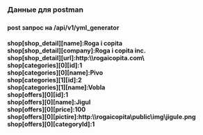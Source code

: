 
<h3>Данные для postman<h3>
<h4>post запрос на /api/v1/yml_generator<h4>
shop[shop_detail][name]:Roga i copita<br>
shop[shop_detail][company]:Roga i copita inc.<br>
shop[shop_detail][url]:http:\\rogaicopita.com\<br>
shop[categories][0][id]:1<br>
shop[categories][0][name]:Pivo<br>
shop[categories][1][id]:2<br>
shop[categories][1][name]:Vobla<br>
shop[offers][0][id]:1<br>
shop[offers][0][name]:Jigul<br>
shop[offers][0][price]:100<br>
shop[offers][0][pictire]:http:\\rogaicopita\public\img\jigule.png<br>
shop[offers][0][categoryId]:1<br>

